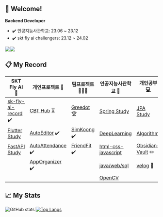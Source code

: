 ## 🚀 Welcome!
**Backend Developer**
- ✔️ 인공지능사관학교: 23.06 ~ 23.12
- ✔️ skt fly ai challengers: 23.12 ~ 24.02 


<img src="https://img.shields.io/badge/springboot-6DB33F?style=for-the-badge&logo=springboot&logoColor=white"><img src="https://img.shields.io/badge/linux-FCC624?style=for-the-badge&logo=linux&logoColor=black">  


## 📋 My Record

| SKT Fly AI 🦋 | 개인프로젝트 🧑 | 팀프로젝트 👨‍👦‍👦 | 인공지능사관학교 🏫 | 개인공부 💻 |
| ---- | ---- | ---- | ---- | ---- |
| [sk-fly-ai-record](https://github.com/rimgosu/sk-fly-ai-record) ✔️ | [CBT Hub](https://github.com/rimgosu/CbtHub) ⏳ | [Greedot](https://github.com/GreeDot/greedot) 🏆| [Spring Study](https://github.com/rimgosu/SpringStudy) | [JPA Study](https://github.com/rimgosu/JpaStudy) |
| [Flutter Study](https://github.com/rimgosu/FlutterStudy) | [AutoEditor](https://github.com/rimgosu/autoeditor) ✔️ | [SimKoong](https://github.com/rimgosu/SimKoong) ✔️ | [DeepLearning](https://github.com/rimgosu/DeepLearning) | [Algorithm](https://github.com/rimgosu/Algorithm) |
| [FastAPI Study](https://github.com/rimgosu/FastApiStudy) | [AutoAttendance](https://github.com/rimgosu/AutoAttendance) ✔️ | [FriendFit](https://github.com/rimgosu/FriendFit) ✔️  | [html-css-javascript](https://github.com/rimgosu/html-css-javascript) | [Obsidian-Vault](https://github.com/rimgosu/Obsidian-Vault) ✏️ |
|  | [AppOrganizer](https://github.com/rimgosu/AppOrganizer) ✔️ |  | [java/web/sql](https://github.com/rimgosu/Lectures) | [velog](https://github.com/rimgosu/velog) 📒 |
|  |  |  | [OpenCV](https://github.com/rimgosu/OpenCV) |  |

## 📈 My Stats

![GitHub stats](https://github-readme-stats.vercel.app/api?username=rimgosu&count_private=true&show_icons=true)
[![Top Langs](https://github-readme-stats.vercel.app/api/top-langs/?username=rimgosu&layout=compact&hide=jupyter%20notebook,css,scss,less)](https://github.com/anuraghazra/github-readme-stats)
